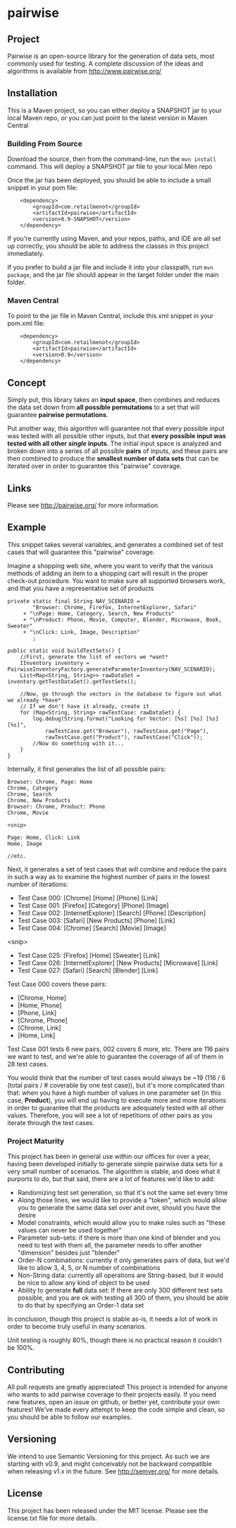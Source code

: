pairwise
========

## Project
Pairwise is an open-source library for the generation of data sets, most commonly used for
testing. A complete discussion of the ideas and algorithms is available from http://www.pairwise.org/

## Installation

This is a Maven project, so you can either deploy a SNAPSHOT jar to your local Maven repo, or you can just point to the latest version in Maven Central

### Building From Source
Download the source, then from the command-line, run the `mvn install` command. This will deploy a SNAPSHOT jar file to your local Men repo

Once the jar has been deployed, you should be able to include a small snippet in your pom file:

```
    <dependency>
        <groupId>com.retailmenot</groupId>
        <artifactId>pairwise</artifactId>
        <version>0.9-SNAPSHOT</version>
    </dependency>
```

If you're currently using Maven, and your repos, paths, and IDE are all set up correctly, you should be able to address the classes in this project immediately.

If you prefer to build a jar file and include it into your classpath, run `mvn package`, and the jar file should appear in the target folder under the main folder.

### Maven Central
To point to the jar file in Maven Central, include this xml snippet in your pom.xml file:

```
    <dependency>
        <groupId>com.retailmenot</groupId>
        <artifactId>pairwise</artifactId>
        <version>0.9</version>
    </dependency>
```

## Concept
Simply put, this library takes an **input space**, then combines and reduces the data set down
from **all possible permutations** to a set that will guarantee **pairwise permutations**.

Put another way, this algorithm will guarantee not that every possible input was tested with
all possible other inputs, but that **every possible input was tested with all other *single*
inputs**. The initial input space is analyzed and broken down into a series of all possible **pairs** of inputs, and these pairs are then combined to produce the **smallest number of data sets** that can be iterated over in order to guarantee this "pairwise" coverage.

## Links
Please see http://pairwise.org/ for more information


## Example
This snippet takes several variables, and generates a combined set of test cases that will guarantee this "pairwise" coverage.

Imagine a shopping web site, where you want to verify that the various methods of adding an item to a shopping cart will
result in the proper check-out procedure. You want to make sure all supported browsers work, and that you have a representative
set of products

```
private static final String NAV_SCENARIO =
        "Browser: Chrome, Firefox, InternetExplorer, Safari"
     + "\nPage: Home, Category, Search, New Products"
     + "\nProduct: Phone, Movie, Computer, Blender, Microwave, Book, Sweater"
     + "\nClick: Link, Image, Description"
        ;

public static void buildTestSets() {
    //First, generate the list of vectors we *want*
    IInventory inventory = PairwiseInventoryFactory.generateParameterInventory(NAV_SCENARIO);
    List<Map<String, String>> rawDataSet = inventory.getTestDataSet().getTestSets();

    //Now, go through the vectors in the database to figure out what we already *have*
    // If we don't have it already, create it
    for (Map<String, String> rawTestCase: rawDataSet) {
        log.debug(String.format("Looking for Vector: [%s] [%s] [%s] [%s]", 
            rawTestCase.get("Browser"), rawTestCase.get("Page"), 
            rawTestCase.get("Product"), rawTestCase("Click"));
        //Now do something with it...
    }
}
```

Internally, it first generates the list of all possible pairs:

```
Browser: Chrome, Page: Home
Chrome, Category
Chrome, Search
Chrome, New Products
Browser: Chrome, Product: Phone
Chrome, Movie

<snip>

Page: Home, Click: Link
Home, Image

//etc.
```

Next, it generates a set of test cases that will combine and reduce the pairs in such a way as to examine the highest number of pairs
in the lowest number of iterations:

* Test Case 000: [Chrome] [Home] [Phone] [Link]
* Test Case 001: [Firefox] [Category] [Phone] [Image]
* Test Case 002: [InternetExplorer] [Search] [Phone] [Description]
* Test Case 003: [Safari] [New Products] [Phone] [Link]
* Test Case 004: [Chrome] [Search] [Movie] [Image]

&lt;snip&gt;

* Test Case 025: [Firefox] [Home] [Sweater] [Link]
* Test Case 026: [InternetExplorer] [New Products] [Microwave] [Link]
* Test Case 027: [Safari] [Search] [Blender] [Link]

Test Case 000 covers these pairs:  

* [Chrome, Home]
* [Home, Phone]
* [Phone, Link]
* [Chrome, Phone]
* [Chrome, Link]
* [Home, Link]

Test Case 001 tests 6 new pairs, 002 covers 6 more, etc. There are 116 pairs we want to test, and we're able to guarantee the coverage of all of them in 28 test cases.

You would think that the number of test cases would always be ~19 (116 / 6 (total pairs / #
coverable by one test case)), but it's more complicated than that: when you have a high number
of values in one parameter set (in this case, **Product**), you will end up having to execute more and more iterations in order to guarantee that the products are adequately tested with all other values. Therefore, you will see a lot of repetitions of other pairs as you iterate through the test cases.

### Project Maturity
This project has been in general use within our offices for over a year, having been developed initially to generate simple pairwise data sets for a very small number of scenarios. The algorithm is stable, and does what it purports to do, but that said, there are a lot of features we'd like to add:

* Randomizing test set generation, so that it's not the same set every time
* Along those lines, we would like to provide a "token", which would allow you to generate the same data set over and over, should you have the desire
* Model constraints, which would allow you to make rules such as "these values can never be used together"
* Parameter sub-sets: if there is more than one kind of blender and you need to test with them all, the parameter needs to offer another "dimension" besides just "blender"
* Order-N combinations: currently it only generates pairs of data, but we'd like to allow 3, 4, 5, or N number of combinations
* Non-String data: currently all operations are String-based, but it would be nice to allow any kind of object to be used
* Ability to generate **full** data set: If there are only 300 different test sets possible, and you are ok with testing all 300 of them, you should be able to do that by specifying an Order-1 data set

In conclusion, though this project is stable as-is, it needs a lot of work in order to become truly useful in many scenarios.

Unit testing is roughly 80%, though there is no practical reason it couldn't be 100%.

## Contributing
All pull requests are greatly appreciated! This project is intended for anyone who wants to add pairwise coverage to their projects easily. If you need new features, open an issue on github, or better yet, contribute your own features! We've made every attempt to keep the code simple and clean, so you should be able to follow our examples.

## Versioning
We intend to use Semantic Versioning for this project. As such we are starting with v0.9, and might conceivably not be backward compatible when releasing v1.x in the future. See http://semver.org/ for more details.

## License
This project has been released under the MIT license. Please see the license.txt file for more details.
